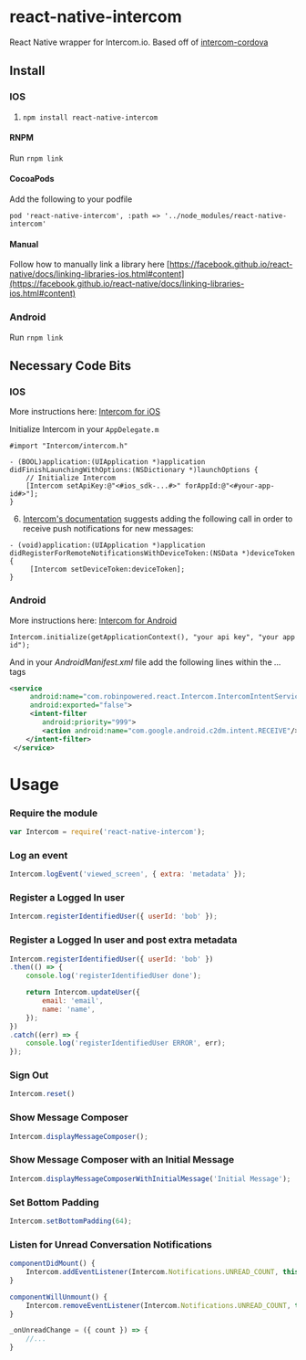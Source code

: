 # react-native-intercom
React Native wrapper for Intercom.io. Based off of [intercom-cordova](https://github.com/intercom/intercom-cordova)

## Install


### IOS

1. `npm install react-native-intercom`

#### RNPM

Run `rnpm link`

#### CocoaPods

Add the following to your podfile

    pod 'react-native-intercom', :path => '../node_modules/react-native-intercom'

#### Manual

Follow how to manually link a library here [https://facebook.github.io/react-native/docs/linking-libraries-ios.html#content](https://facebook.github.io/react-native/docs/linking-libraries-ios.html#content)

### Android

Run `rnpm link`



## Necessary Code Bits

### IOS

More instructions here: [Intercom for iOS](https://github.com/intercom/intercom-ios)
 
Initialize Intercom in your `AppDelegate.m`
```
#import "Intercom/intercom.h"

- (BOOL)application:(UIApplication *)application didFinishLaunchingWithOptions:(NSDictionary *)launchOptions {
    // Initialize Intercom
    [Intercom setApiKey:@"<#ios_sdk-...#>" forAppId:@"<#your-app-id#>"];
}
```
6. [Intercom's documentation](https://github.com/intercom/intercom-ios/blob/1fe2e92c4913e4ffef290b5b62dac5ecef74ea1d/Intercom.framework/Versions/A/Headers/Intercom.h#L65) suggests adding the following call in order to receive push notifications for new messages:
```
- (void)application:(UIApplication *)application didRegisterForRemoteNotificationsWithDeviceToken:(NSData *)deviceToken {
     [Intercom setDeviceToken:deviceToken];
}
```

### Android

More instructions here: [Intercom for Android](https://github.com/intercom/intercom-android)

```
Intercom.initialize(getApplicationContext(), "your api key", "your app id");
```

And in your *AndroidManifest.xml* file add the following lines within the *<application> ... </application>* tags
```xml
<service
     android:name="com.robinpowered.react.Intercom.IntercomIntentService"
     android:exported="false">
     <intent-filter
        android:priority="999">
        <action android:name="com.google.android.c2dm.intent.RECEIVE"/>
    </intent-filter>
 </service>
```


Usage
=====
### Require the module
```javascript
var Intercom = require('react-native-intercom');
```

### Log an event
```javascript
Intercom.logEvent('viewed_screen', { extra: 'metadata' });
```

### Register a Logged In user
```javascript
Intercom.registerIdentifiedUser({ userId: 'bob' });
```

### Register a Logged In user and post extra metadata
```javascript
Intercom.registerIdentifiedUser({ userId: 'bob' })
.then(() => {
	console.log('registerIdentifiedUser done');

	return Intercom.updateUser({
		email: 'email',
		name: 'name',
	});
})
.catch((err) => {
	console.log('registerIdentifiedUser ERROR', err);
});
```

### Sign Out
```javascript
Intercom.reset()
```

### Show Message Composer
```javascript
Intercom.displayMessageComposer();
```

### Show Message Composer with an Initial Message
```javascript
Intercom.displayMessageComposerWithInitialMessage('Initial Message');
```

### Set Bottom Padding
```javascript
Intercom.setBottomPadding(64);
```

### Listen for Unread Conversation Notifications
```javascript
componentDidMount() {
	Intercom.addEventListener(Intercom.Notifications.UNREAD_COUNT, this._onUnreadChange)
}

componentWillUnmount() {
	Intercom.removeEventListener(Intercom.Notifications.UNREAD_COUNT, this._onUnreadChange);
}

_onUnreadChange = ({ count }) => {
	//...
}

```
